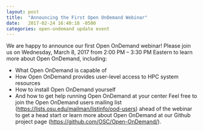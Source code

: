 ```yaml
---
layout: post
title:  "Announcing the First Open OnDemand Webinar"
date:   2017-02-24 16:40:18 -0500
categories: open-ondemand update event
---
```

We are happy to announce our first Open OnDemand webinar!  Please join us on Wednesday, March 8, 2017 from 2:00 PM – 3:30 PM Eastern to learn more about Open OnDemand, including:
 * What Open OnDemand is capable of
 * How Open OnDemand provides user-level access to HPC system resources
 * How to install Open OnDemand yourself
 * And how to get help running Open OnDemand at your center 
Feel free to join the Open OnDemand users mailing list (https://lists.osu.edu/mailman/listinfo/ood-users) ahead of the webinar to get a head start or learn more about Open OnDemand at our Github project page (https://github.com/OSC/Open-OnDemand/). 

[Open-OnDemand-gh]:   https://github.com/OSC/Open-OnDemand
